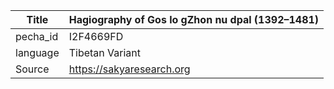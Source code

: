 |Title | Hagiography of Gos lo gZhon nu dpal (1392–1481) 
| --- | --- 
|pecha_id | I2F4669FD
|language | Tibetan Variant
|Source | https://sakyaresearch.org